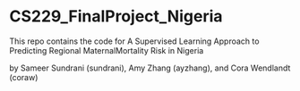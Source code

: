 # CS229_FinalProject_Nigeria

This repo contains the code for A Supervised Learning Approach to Predicting Regional MaternalMortality Risk in Nigeria

by Sameer Sundrani (sundrani), Amy Zhang (ayzhang), and Cora Wendlandt (coraw)
